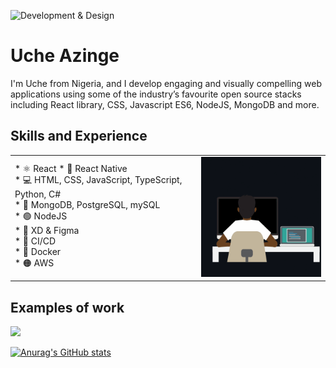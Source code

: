 ![Development & Design](https://tutoring-app.s3.us-east-2.amazonaws.com/GithubBanner.jpg)

# Uche Azinge

I'm Uche from Nigeria, and I develop engaging and visually compelling web applications using some of the industry’s favourite open source stacks including React library, CSS, Javascript ES6, NodeJS, MongoDB and more.

## Skills and Experience

<table border="0">
 <tr>
  <td>* ⚛ React * 📱 React Native</br>
 * 💻 HTML, CSS, JavaScript, TypeScript, Python, C#</br>
* 🌱 MongoDB, PostgreSQL, mySQL</br>
* 🟢 NodeJS</br>
* 🎨 XD & Figma</br>
* 🚄 CI/CD</br>
* 🐳 Docker</br>
* 🟠 AWS</td>
<td><img src="https://github.com/uchikuch/uchikuch/blob/main/programmer.gif" width="250" /></td>
 </tr>
</table>



## Examples of work
<img src="https://github.com/uchikuch/uchikuch/blob/main/topsettutoring.gif" width="250" />

[![Anurag's GitHub stats](https://github-readme-stats.vercel.app/api?username=uchikuch)](https://github.com/anuraghazra/github-readme-stats)
